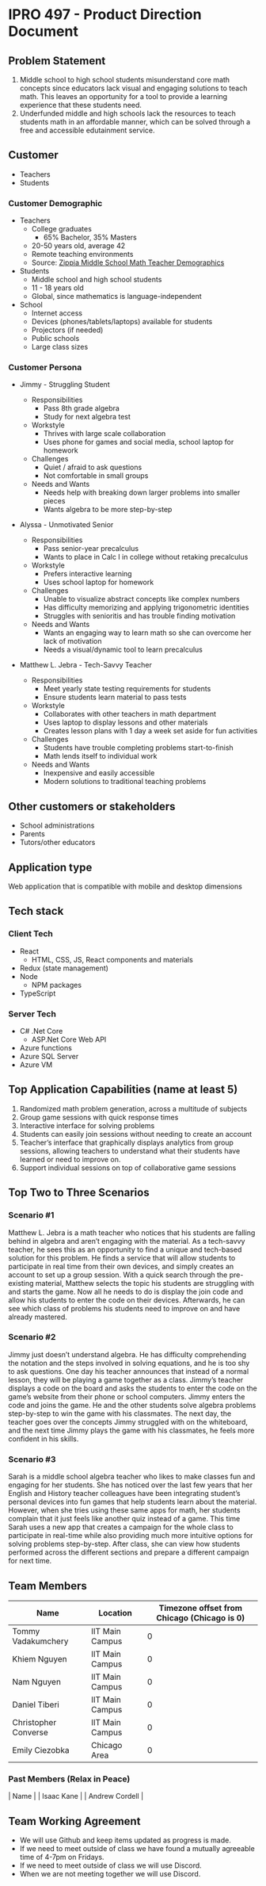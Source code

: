 # IPRO 497 - Product Direction Document

## Problem Statement
1. Middle school to high school students misunderstand core math concepts since educators lack visual and engaging solutions to teach math. This leaves an opportunity for a tool to provide a learning experience that these students need.
2. Underfunded middle and high schools lack the resources to teach students math in an affordable manner, which can be solved through a free and accessible edutainment service.

## Customer
- Teachers
- Students

### Customer Demographic
- Teachers
    - College graduates
        - 65% Bachelor, 35% Masters
    - 20-50 years old, average 42
    - Remote teaching environments
    - Source: [Zippia Middle School Math Teacher Demographics](https://www.zippia.com/middle-school-math-teacher-jobs/demographics/)
- Students
    - Middle school and high school students
    - 11 - 18 years old
    - Global, since mathematics is language-independent
- School
    - Internet access
    - Devices (phones/tablets/laptops) available for students
    - Projectors (if needed)
    - Public schools
    - Large class sizes

### Customer Persona
- Jimmy - Struggling Student
    - Responsibilities
        - Pass 8th grade algebra
        - Study for next algebra test
    - Workstyle
        - Thrives with large scale collaboration
        - Uses phone for games and social media, school laptop for homework
    - Challenges
        - Quiet / afraid to ask questions
        - Not comfortable in small groups
    - Needs and Wants
        - Needs help with breaking down larger problems into smaller pieces
        - Wants algebra to be more step-by-step

- Alyssa - Unmotivated Senior
    - Responsibilities
        - Pass senior-year precalculus
        - Wants to place in Calc I in college without retaking precalculus
    - Workstyle
        - Prefers interactive learning
        - Uses school laptop for homework
    - Challenges
        - Unable to visualize abstract concepts like complex numbers
        - Has difficulty memorizing and applying trigonometric identities
        - Struggles with senioritis and has trouble finding motivation
    - Needs and Wants
        - Wants an engaging way to learn math so she can overcome her lack of motivation
        - Needs a visual/dynamic tool to learn precalculus

- Matthew L. Jebra - Tech-Savvy Teacher
    - Responsibilities
        - Meet yearly state testing requirements for students
        - Ensure students learn material to pass tests
    - Workstyle
        - Collaborates with other teachers in math department
        - Uses laptop to display lessons and other materials
        - Creates lesson plans with 1 day a week set aside for fun activities
    - Challenges
        - Students have trouble completing problems start-to-finish
        - Math lends itself to individual work
    - Needs and Wants
        - Inexpensive and easily accessible
        - Modern solutions to traditional teaching problems

## Other customers or stakeholders
- School administrations
- Parents
- Tutors/other educators

## Application type
Web application that is compatible with mobile and desktop dimensions

## Tech stack
### Client Tech
- React
    - HTML, CSS, JS, React components and materials
- Redux (state management)
- Node
    - NPM packages
- TypeScript
### Server Tech
- C# .Net Core
    - ASP.Net Core Web API
- Azure functions
- Azure SQL Server
- Azure VM

## Top Application Capabilities (name at least 5)
1. Randomized math problem generation, across a multitude of subjects
2. Group game sessions with quick response times
3. Interactive interface for solving problems
4. Students can easily join sessions without needing to create an account
5. Teacher’s interface that graphically displays analytics from group sessions, allowing teachers to understand what their students have learned or need to improve on.
6. Support individual sessions on top of collaborative game sessions

## Top Two to Three Scenarios

### Scenario #1
Matthew L. Jebra is a math teacher who notices that his students are falling behind in algebra and aren’t engaging with the material. As a tech-savvy teacher, he sees this as an opportunity to find a unique and tech-based solution for this problem. He finds a service that will allow students to participate in real time from their own devices, and simply creates an account to set up a group session. With a quick search through the pre-existing material, Matthew selects the topic his students are struggling with and starts the game. Now all he needs to do is display the join code and allow his students to enter the code on their devices. Afterwards, he can see which class of problems his students need to improve on and have already mastered.

### Scenario #2
Jimmy just doesn’t understand algebra. He has difficulty comprehending the notation and the steps involved in solving equations, and he is too shy to ask questions. One day his teacher announces that instead of a normal lesson, they will be playing a game together as a class. Jimmy’s teacher displays a code on the board and asks the students to enter the code on the game’s website from their phone or school computers. Jimmy enters the code and joins the game. He and the other students solve algebra problems step-by-step to win the game with his classmates. The next day, the teacher goes over the concepts Jimmy struggled with on the whiteboard, and the next time Jimmy plays the game with his classmates, he feels more confident in his skills.

### Scenario #3
Sarah is a middle school algebra teacher who likes to make classes fun and engaging for her students. She has noticed over the last few years that her English and History teacher colleagues have been integrating student’s personal devices into fun games that help students learn about the material. However, when she tries using these same apps for math, her students complain that it just feels like another quiz instead of a game. This time Sarah uses a new app that creates a campaign for the whole class to participate in real-time while also providing much more intuitive options for solving problems step-by-step. After class, she can view how students performed across the different sections and prepare a different campaign for next time.

## Team Members
| Name | Location | Timezone offset from Chicago (Chicago is 0) |
| --- | --- | --- | 
| Tommy Vadakumchery | IIT Main Campus | 0 |
| Khiem Nguyen | IIT Main Campus | 0 |
| Nam Nguyen | IIT Main Campus | 0 |
| Daniel Tiberi | IIT Main Campus | 0 |
| Christopher Converse | IIT Main Campus | 0 |
| Emily Ciezobka | Chicago Area | 0 |

### Past Members (Relax in Peace)
| Name |
| Isaac Kane |
| Andrew Cordell |

## Team Working Agreement
- We will use Github and keep items updated as progress is made.
- If we need to meet outside of class we have found a mutually agreeable time of 4-7pm on Fridays.
- If we need to meet outside of class we will use Discord.
- When we are not meeting together we will use Discord.
